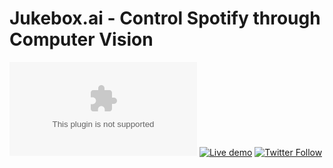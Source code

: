 # Jukebox.ai - Control Spotify through Computer Vision

[![Build Status](https://dev.azure.com/orneholm/jukebox.ai/_apis/build/status/jukebox.ai?branchName=master)](https://dev.azure.com/orneholm/jukebox.ai/_build/latest?definitionId=9&branchName=master)
[![Live demo](https://img.shields.io/static/v1?label=Demo&message=Try%20out%20the%20live%20demo&color=#17547a)](https://jukebox.ai/)
[![Twitter Follow](https://img.shields.io/badge/Twitter-@PeterOrneholm-blue.svg?logo=twitter)](https://twitter.com/PeterOrneholm)
